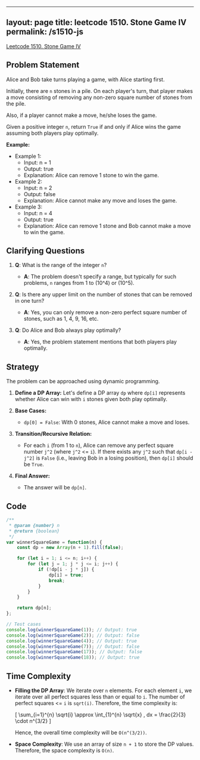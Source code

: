 
---
layout: page
title: leetcode 1510. Stone Game IV
permalink: /s1510-js
---
[Leetcode 1510. Stone Game IV](https://algoadvance.github.io/algoadvance/l1510)
## Problem Statement

Alice and Bob take turns playing a game, with Alice starting first.

Initially, there are `n` stones in a pile. On each player's turn, that player makes a move consisting of removing any non-zero square number of stones from the pile.

Also, if a player cannot make a move, he/she loses the game.

Given a positive integer `n`, return `True` if and only if Alice wins the game assuming both players play optimally.

**Example:** 

- Example 1:
    - Input: n = 1
    - Output: true
    - Explanation: Alice can remove 1 stone to win the game.
- Example 2:
    - Input: n = 2
    - Output: false
    - Explanation: Alice cannot make any move and loses the game.
- Example 3:
    - Input: n = 4
    - Output: true
    - Explanation: Alice can remove 1 stone and Bob cannot make a move to win the game.

## Clarifying Questions

1. **Q**: What is the range of the integer `n`? 
   - **A**: The problem doesn't specify a range, but typically for such problems, `n` ranges from 1 to \(10^4\) or \(10^5\).

2. **Q**: Is there any upper limit on the number of stones that can be removed in one turn?
   - **A**: Yes, you can only remove a non-zero perfect square number of stones, such as 1, 4, 9, 16, etc.

3. **Q**: Do Alice and Bob always play optimally?
   - **A**: Yes, the problem statement mentions that both players play optimally.

## Strategy

The problem can be approached using dynamic programming. 

1. **Define a DP Array:** Let's define a DP array `dp` where `dp[i]` represents whether Alice can win with `i` stones given both play optimally.
   
2. **Base Cases:**
    - `dp[0] = False`: With 0 stones, Alice cannot make a move and loses.

3. **Transition/Recursive Relation:**
    - For each `i` (from 1 to `n`), Alice can remove any perfect square number `j^2` (where `j^2` <= `i`). If there exists any `j^2` such that `dp[i - j^2]` is `False` (i.e., leaving Bob in a losing position), then `dp[i]` should be `True`.

4. **Final Answer:**
    - The answer will be `dp[n]`.

## Code

```javascript
/**
 * @param {number} n
 * @return {boolean}
 */
var winnerSquareGame = function(n) {
    const dp = new Array(n + 1).fill(false);

    for (let i = 1; i <= n; i++) {
        for (let j = 1; j * j <= i; j++) {
            if (!dp[i - j * j]) {
                dp[i] = true;
                break;
            }
        }
    }

    return dp[n];
};

// Test cases
console.log(winnerSquareGame(1)); // Output: true
console.log(winnerSquareGame(2)); // Output: false
console.log(winnerSquareGame(4)); // Output: true
console.log(winnerSquareGame(7)); // Output: false
console.log(winnerSquareGame(17)); // Output: false
console.log(winnerSquareGame(18)); // Output: true
```

## Time Complexity

- **Filling the DP Array**: We iterate over `n` elements. For each element `i`, we iterate over all perfect squares less than or equal to `i`. The number of perfect squares <= `i` is `sqrt(i)`. Therefore, the time complexity is:

  \[
  \sum_{i=1}^{n} \sqrt{i} \approx \int_{1}^{n} \sqrt{x} \, dx = \frac{2}{3} \cdot n^{3/2}
  \]

  Hence, the overall time complexity will be `O(n^(3/2))`.

- **Space Complexity**: We use an array of size `n + 1` to store the DP values. Therefore, the space complexity is `O(n)`.